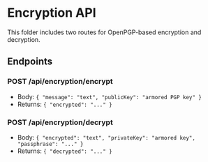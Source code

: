 # Encryption API

This folder includes two routes for OpenPGP-based encryption and decryption.

## Endpoints

### POST /api/encryption/encrypt
- Body: `{ "message": "text", "publicKey": "armored PGP key" }`
- Returns: `{ "encrypted": "..." }`

### POST /api/encryption/decrypt
- Body: `{ "encrypted": "text", "privateKey": "armored key", "passphrase": "..." }`
- Returns: `{ "decrypted": "..." }`

